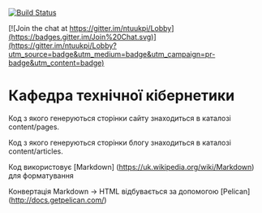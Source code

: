 [![Build Status](https://travis-ci.org/ntuukpi/museum.svg?branch=master)](https://travis-ci.org/ntuukpi/museum)

[![Join the chat at https://gitter.im/ntuukpi/Lobby](https://badges.gitter.im/Join%20Chat.svg)](https://gitter.im/ntuukpi/Lobby?utm_source=badge&utm_medium=badge&utm_campaign=pr-badge&utm_content=badge)

# Кафедра технічної кібернетики

Код з якого генеруються сторінки сайту знаходиться в каталозі content/pages.

Код з якого генеруються сторінки блогу знаходиться в каталозі content/articles.

Код використовує [Markdown] (https://uk.wikipedia.org/wiki/Markdown) для форматування

Конвертація Markdown -> HTML відбувається за допомогою [Pelican] (http://docs.getpelican.com/)

